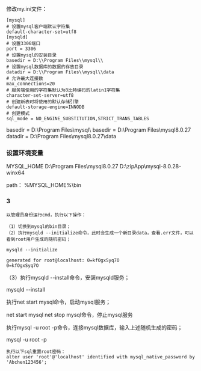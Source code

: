 
修改my.ini文件：
```
[mysql]
# 设置mysql客户端默认字符集
default-character-set=utf8
[mysqld]
# 设置3306端口
port = 3306
# 设置mysql的安装目录
basedir = D:\\Program Files\\mysql\\
# 设置mysql数据库的数据的存放目录
datadir = D:\\Program Files\\mysql\\data
# 允许最大连接数
max_connections=20
# 服务端使用的字符集默认为8比特编码的latin1字符集
character-set-server=utf8
# 创建新表时将使用的默认存储引擎
default-storage-engine=INNODB
# 创建模式
sql_mode = NO_ENGINE_SUBSTITUTION,STRICT_TRANS_TABLES
```

basedir = D:\\Program Files\\mysql\\
basedir = D:\\Program Files\\mysql8.0.27
datadir = D:\\Program Files\\mysql8.0.27\\data

### 设置环境变量
MYSQL_HOME
D:\Program Files\mysql8.0.27
D:\zipApp\mysql-8.0.28-winx64

path：
%MYSQL_HOME%\bin


### 3
```
以管理员身份运行cmd，执行以下操作：

（1）切换到mysql的bin目录；
（2）执行mysqld --initialize命令，此时会生成一个新目录data，查看.err文件，可以看到root用户生成的随机密码；

mysqld --initialize

generated for root@localhost: 0=kfOgxSyq7O
0=kfOgxSyq7O
```

（3）执行mysqld --install命令，安装mysqld服务；

mysqld --install

执行net start mysql命令，启动mysql服务；

net start mysql
net stop mysql命令，停止mysql服务

执行mysql -u root -p命令，连接mysql数据库，输入上述随机生成的密码；

mysql -u root -p

```
执行以下sql重置root密码：
alter user 'root'@'localhost' identified with mysql_native_password by 'Abchen123456';
```